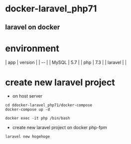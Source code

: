 # docker-laravel_php71
laravel on docker
----
# environment
| app | version |
| -- |
| MySQL | 5.7 |
| php | 7.3 |
| laravel |  |

# create new laravel project
- on host server
```
cd ddocker-laravel_php71/docker-compose
docker-compose up -d

docker exec -it php /bin/bash
```

- create new laravel project on docker php-fpm
```
laravel new hogehoge
```